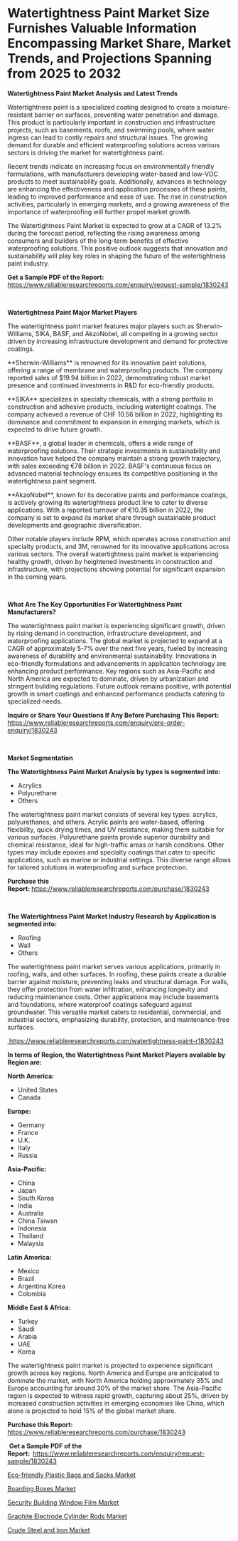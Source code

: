 <p><h1>Watertightness Paint Market Size Furnishes Valuable Information Encompassing Market Share, Market Trends, and Projections Spanning from 2025 to 2032</h1></p><p><strong>Watertightness Paint Market Analysis and Latest Trends</strong></p>
<p><p>Watertightness paint is a specialized coating designed to create a moisture-resistant barrier on surfaces, preventing water penetration and damage. This product is particularly important in construction and infrastructure projects, such as basements, roofs, and swimming pools, where water ingress can lead to costly repairs and structural issues. The growing demand for durable and efficient waterproofing solutions across various sectors is driving the market for watertightness paint.</p><p>Recent trends indicate an increasing focus on environmentally friendly formulations, with manufacturers developing water-based and low-VOC products to meet sustainability goals. Additionally, advances in technology are enhancing the effectiveness and application processes of these paints, leading to improved performance and ease of use. The rise in construction activities, particularly in emerging markets, and a growing awareness of the importance of waterproofing will further propel market growth.</p><p>The Watertightness Paint Market is expected to grow at a CAGR of 13.2% during the forecast period, reflecting the rising awareness among consumers and builders of the long-term benefits of effective waterproofing solutions. This positive outlook suggests that innovation and sustainability will play key roles in shaping the future of the watertightness paint industry.</p></p>
<p><strong>Get a Sample PDF of the Report:&nbsp;</strong> <a href="https://www.reliableresearchreports.com/enquiry/request-sample/1830243?utm_campaign=10&utm_medium=2&utm_source=Github&utm_content=ia&utm_term=03022025&utm_id=watertightness-paint">https://www.reliableresearchreports.com/enquiry/request-sample/1830243</a></p>
<p>&nbsp;</p>
<p><strong>Watertightness Paint Major Market Players</strong></p>
<p><p>The watertightness paint market features major players such as Sherwin-Williams, SIKA, BASF, and AkzoNobel, all competing in a growing sector driven by increasing infrastructure development and demand for protective coatings. </p><p>**Sherwin-Williams** is renowned for its innovative paint solutions, offering a range of membrane and waterproofing products. The company reported sales of $19.94 billion in 2022, demonstrating robust market presence and continued investments in R&D for eco-friendly products.</p><p>**SIKA** specializes in specialty chemicals, with a strong portfolio in construction and adhesive products, including watertight coatings. The company achieved a revenue of CHF 10.56 billion in 2022, highlighting its dominance and commitment to expansion in emerging markets, which is expected to drive future growth.</p><p>**BASF**, a global leader in chemicals, offers a wide range of waterproofing solutions. Their strategic investments in sustainability and innovation have helped the company maintain a strong growth trajectory, with sales exceeding €78 billion in 2022. BASF's continuous focus on advanced material technology ensures its competitive positioning in the watertightness paint segment.</p><p>**AkzoNobel**, known for its decorative paints and performance coatings, is actively growing its watertightness product line to cater to diverse applications. With a reported turnover of €10.35 billion in 2022, the company is set to expand its market share through sustainable product developments and geographic diversification.</p><p>Other notable players include RPM, which operates across construction and specialty products, and 3M, renowned for its innovative applications across various sectors. The overall watertightness paint market is experiencing healthy growth, driven by heightened investments in construction and infrastructure, with projections showing potential for significant expansion in the coming years.</p></p>
<p>&nbsp;</p>
<p><strong>What Are The Key Opportunities For Watertightness Paint Manufacturers?</strong></p>
<p><p>The watertightness paint market is experiencing significant growth, driven by rising demand in construction, infrastructure development, and waterproofing applications. The global market is projected to expand at a CAGR of approximately 5-7% over the next five years, fueled by increasing awareness of durability and environmental sustainability. Innovations in eco-friendly formulations and advancements in application technology are enhancing product performance. Key regions such as Asia-Pacific and North America are expected to dominate, driven by urbanization and stringent building regulations. Future outlook remains positive, with potential growth in smart coatings and enhanced performance products catering to specialized needs.</p></p>
<p><strong>Inquire or Share Your Questions If Any Before Purchasing This Report:</strong> <a href="https://www.reliableresearchreports.com/enquiry/pre-order-enquiry/1830243?utm_campaign=10&utm_medium=2&utm_source=Github&utm_content=ia&utm_term=03022025&utm_id=watertightness-paint">https://www.reliableresearchreports.com/enquiry/pre-order-enquiry/1830243</a></p>
<p>&nbsp;</p>
<p><strong>Market Segmentation</strong></p>
<p><strong>The Watertightness Paint Market Analysis by types is segmented into:</strong></p>
<p><ul><li>Acrylics</li><li>Polyurethane</li><li>Others</li></ul></p>
<p><p>The watertightness paint market consists of several key types: acrylics, polyurethanes, and others. Acrylic paints are water-based, offering flexibility, quick drying times, and UV resistance, making them suitable for various surfaces. Polyurethane paints provide superior durability and chemical resistance, ideal for high-traffic areas or harsh conditions. Other types may include epoxies and specialty coatings that cater to specific applications, such as marine or industrial settings. This diverse range allows for tailored solutions in waterproofing and surface protection.</p></p>
<p><strong>Purchase this Report:&nbsp;</strong><a href="https://www.reliableresearchreports.com/purchase/1830243?utm_campaign=10&utm_medium=2&utm_source=Github&utm_content=ia&utm_term=03022025&utm_id=watertightness-paint">https://www.reliableresearchreports.com/purchase/1830243</a></p>
<p>&nbsp;</p>
<p><strong>The Watertightness Paint Market Industry Research by Application is segmented into:</strong></p>
<p><ul><li>Roofing</li><li>Wall</li><li>Others</li></ul></p>
<p><p>The watertightness paint market serves various applications, primarily in roofing, walls, and other surfaces. In roofing, these paints create a durable barrier against moisture, preventing leaks and structural damage. For walls, they offer protection from water infiltration, enhancing longevity and reducing maintenance costs. Other applications may include basements and foundations, where waterproof coatings safeguard against groundwater. This versatile market caters to residential, commercial, and industrial sectors, emphasizing durability, protection, and maintenance-free surfaces.</p></p>
<p><a href="https://www.reliableresearchreports.com/watertightness-paint-r1830243?utm_campaign=10&utm_medium=2&utm_source=Github&utm_content=ia&utm_term=03022025&utm_id=watertightness-paint">&nbsp;https://www.reliableresearchreports.com/watertightness-paint-r1830243</a></p>
<p><strong>In terms of Region, the Watertightness Paint Market Players available by Region are:</strong></p>
<p>
    <p> <strong> North America: </strong>
        <ul>
            <li>United States</li>
            <li>Canada</li>
        </ul>
        </p> 
    <p> <strong> Europe: </strong>
        <ul>
            <li>Germany</li>
            <li>France</li>
            <li>U.K.</li>
            <li>Italy</li>
            <li>Russia</li>
        </ul>
        </p> 
    <p> <strong> Asia-Pacific: </strong>
        <ul>
            <li>China</li>
            <li>Japan</li>
            <li>South Korea</li>
            <li>India</li>
            <li>Australia</li>
            <li>China Taiwan</li>
            <li>Indonesia</li>
            <li>Thailand</li>
            <li>Malaysia</li>
        </ul>
        </p> 
    <p> <strong> Latin America: </strong>
        <ul>
            <li>Mexico</li>
            <li>Brazil</li>
            <li>Argentina Korea</li>
            <li>Colombia</li>
        </ul>
        </p> 
    <p> <strong> Middle East & Africa: </strong>
        <ul>
            <li>Turkey</li>
            <li>Saudi</li>
            <li>Arabia</li>
            <li>UAE</li>
            <li>Korea</li>
        </ul>
    </p>
    </p>
<p><p>The watertightness paint market is projected to experience significant growth across key regions. North America and Europe are anticipated to dominate the market, with North America holding approximately 35% and Europe accounting for around 30% of the market share. The Asia-Pacific region is expected to witness rapid growth, capturing about 25%, driven by increased construction activities in emerging economies like China, which alone is projected to hold 15% of the global market share.</p></p>
<p><strong>Purchase this Report: </strong><a href="https://www.reliableresearchreports.com/purchase/1830243?utm_campaign=10&utm_medium=2&utm_source=Github&utm_content=ia&utm_term=03022025&utm_id=watertightness-paint">https://www.reliableresearchreports.com/purchase/1830243</a></p>
<p>&nbsp;<strong>Get a Sample PDF of the Report:&nbsp;&nbsp;</strong><a href="https://www.reliableresearchreports.com/enquiry/request-sample/1830243?utm_campaign=10&utm_medium=2&utm_source=Github&utm_content=ia&utm_term=03022025&utm_id=watertightness-paint">https://www.reliableresearchreports.com/enquiry/request-sample/1830243</a></p>
<p><strong></strong></p>
<p><p><a href="https://github.com/barnickclara79/Market-Research-Report-List-1/blob/main/eco-friendly-plastic-bags-and-sacks-market.md?utm_campaign=10&utm_medium=2&utm_source=Github&utm_content=ia&utm_term=03022025&utm_id=watertightness-paint">Eco-friendly Plastic Bags and Sacks Market</a></p><p><a href="https://github.com/anuellaruska/Market-Research-Report-List-1/blob/main/boarding-boxes-market.md?utm_campaign=10&utm_medium=2&utm_source=Github&utm_content=ia&utm_term=03022025&utm_id=watertightness-paint">Boarding Boxes Market</a></p><p><a href="https://github.com/domoniqueluoma76/Market-Research-Report-List-1/blob/main/security-building-window-film-market.md?utm_campaign=10&utm_medium=2&utm_source=Github&utm_content=ia&utm_term=03022025&utm_id=watertightness-paint">Security Building Window Film Market</a></p><p><a href="https://github.com/waverlyam689/Market-Research-Report-List-1/blob/main/graphite-electrode-cylinder-rods-market.md?utm_campaign=10&utm_medium=2&utm_source=Github&utm_content=ia&utm_term=03022025&utm_id=watertightness-paint">Graphite Electrode Cylinder Rods Market</a></p><p><a href="https://github.com/tselahiara/Market-Research-Report-List-1/blob/main/crude-steel-and-iron-market.md?utm_campaign=10&utm_medium=2&utm_source=Github&utm_content=ia&utm_term=03022025&utm_id=watertightness-paint">Crude Steel and Iron Market</a></p></p>